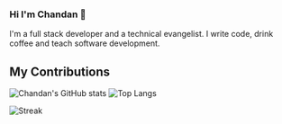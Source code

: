### Hi I'm Chandan 👋
I'm a full stack developer and a technical evangelist. I write code, drink coffee and teach software development.

## My Contributions

![Chandan's GitHub stats](https://github-readme-stats.vercel.app/api?username=chandanch&show_icons=true&hide_rank=true&theme=shadow_blue)
![Top Langs](https://github-readme-stats.vercel.app/api/top-langs/?username=chandanch&layout=compact&theme=shadow_green)

![Streak](https://github-readme-streak-stats.herokuapp.com/?user=chandanch)
